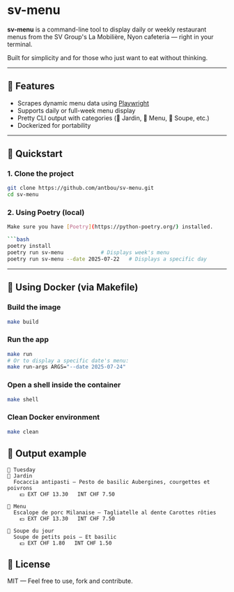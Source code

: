 # sv-menu

**sv-menu** is a command-line tool to display daily or weekly restaurant menus from the SV Group's La Mobilière, Nyon cafeteria — right in your terminal.

Built for simplicity and for those who just want to eat without thinking.

---

## 🧩 Features

- Scrapes dynamic menu data using [Playwright](https://playwright.dev/)
- Supports daily or full-week menu display
- Pretty CLI output with categories (🥦 Jardin, 🥩 Menu, 🥣 Soupe, etc.)
- Dockerized for portability

---

## 🚀 Quickstart

### 1. Clone the project

```bash
git clone https://github.com/antbou/sv-menu.git
cd sv-menu
```

### 2. Using Poetry (local)

````bash
Make sure you have [Poetry](https://python-poetry.org/) installed.

```bash
poetry install
poetry run sv-menu            # Displays week's menu
poetry run sv-menu --date 2025-07-22   # Displays a specific day
````

---

## 🐳 Using Docker (via Makefile)

### Build the image

```bash
make build
```

### Run the app

```bash
make run
# Or to display a specific date's menu:
make run-args ARGS="--date 2025-07-24"
```

### Open a shell inside the container

```bash
make shell
```

### Clean Docker environment

```bash
make clean
```

## 📅 Output example

```text
📅 Tuesday
🥦 Jardin
  Focaccia antipasti — Pesto de basilic Aubergines, courgettes et poivrons
    💵 EXT CHF 13.30   INT CHF 7.50

🥩 Menu
  Escalope de porc Milanaise — Tagliatelle al dente Carottes rôties
    💵 EXT CHF 13.30   INT CHF 7.50

🥣 Soupe du jour
  Soupe de petits pois — Et basilic
    💵 EXT CHF 1.80   INT CHF 1.50
```

## 📄 License

MIT — Feel free to use, fork and contribute.
